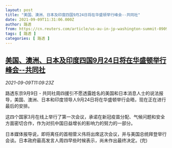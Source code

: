 ```yaml
---
layout: post
title: "美国、澳洲、日本及印度四国9月24日将在华盛顿举行峰会--共同社"
date: 2021-09-09T11:31:06.000Z
author: 路透
from: https://cn.reuters.com/article/us-au-in-jp-washington-summit-0909-idCNKBS2G5121
tags: [ 路透 ]
categories: [ 路透 ]
---
```

<!--1631187066000-->
[美国、澳洲、日本及印度四国9月24日将在华盛顿举行峰会--共同社](https://cn.reuters.com/article/us-au-in-jp-washington-summit-0909-idCNKBS2G5121)
------

<div>
<div><i>2021-09-09T11:09:23Z</i></div><p>路透东京9月9日 - 共同社周四援引不愿透露姓名的美国和日本消息人士的说法报导，美国、澳洲、日本和印度领导人9月24日将在华盛顿举行会晤，现在正在进行最后的安排。</p><p>这四个国家3月在线上举行了第一次会议，承诺在新冠疫苗分配、气候问题和安全方面密切合作，作为对抗中国日益增长的影响力的努力的一部分。</p><p>日本媒体报导说，即将离任的首相菅义伟将出席这次会议，并与美国总统拜登举行会谈。日本政府最高发言人周四早些时候表示，尚未作出最终决定。(完)</p>
</div>
